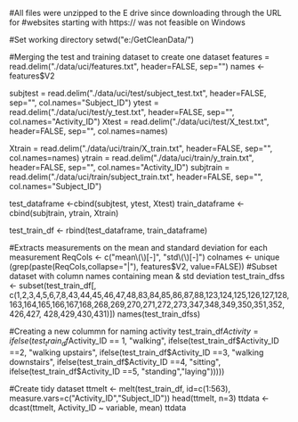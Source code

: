 #All files were unzipped to the E drive since downloading through the URL for
#websites starting with https:// was not feasible on Windows

#Set working directory
setwd("e:/GetCleanData/")

#Merging the test and training dataset to create one dataset
features = read.delim("./data/uci/features.txt", header=FALSE, sep="")
names <- features$V2

subjtest = read.delim("./data/uci/test/subject_test.txt", header=FALSE, sep="", col.names="Subject_ID")
ytest = read.delim("./data/uci/test/y_test.txt", header=FALSE, sep="", col.names="Activity_ID")
Xtest = read.delim("./data/uci/test/X_test.txt", header=FALSE, sep="", col.names=names)


Xtrain = read.delim("./data/uci/train/X_train.txt", header=FALSE, sep="", col.names=names)
ytrain = read.delim("./data/uci/train/y_train.txt", header=FALSE, sep="", col.names="Activity_ID")
subjtrain = read.delim("./data/uci/train/subject_train.txt", header=FALSE, sep="", col.names="Subject_ID")

test_dataframe <-cbind(subjtest, ytest, Xtest)
train_dataframe <-cbind(subjtrain, ytrain, Xtrain)

test_train_df <- rbind(test_dataframe, train_dataframe)


#Extracts measurements on the mean and standard deviation for each measurement
ReqCols <- c("mean\\(\\)[-]", "std\\(\\)[-]")
colnames <- unique (grep(paste(ReqCols,collapse="|"), features$V2, value=FALSE))
#Subset dataset with column names containing mean & std deviation
test_train_dfss <- subset(test_train_df[, c(1,2,3,4,5,6,7,8,43,44,45,46,47,48,83,84,85,86,87,88,123,124,125,126,127,128,163,164,165,166,167,168,268,269,270,271,272,273,347,348,349,350,351,352,426,427, 428,429,430,431)])
names(test_train_dfss)

#Creating a new colummn for naming activity
test_train_df$Activity = ifelse(test_train_df$Activity_ID == 1, "walking",
                         ifelse(test_train_df$Activity_ID ==2, "walking upstairs",
                         ifelse(test_train_df$Activity_ID ==3, "walking downstairs",
                         ifelse(test_train_df$Activity_ID ==4, "sitting",
                         ifelse(test_train_df$Activity_ID ==5, "standing","laying")))))

#Create tidy dataset
ttmelt <- melt(test_train_df, id=c(1:563), measure.vars=c("Activity_ID","Subject_ID"))
head(ttmelt, n=3)
ttdata <- dcast(ttmelt, Activity_ID ~ variable, mean)
ttdata